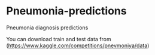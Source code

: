 # Pneumonia-predictions


Pneumonia diagnosis predictions


You can download train and test data from (https://www.kaggle.com/competitions/pnevmoniya/data)
